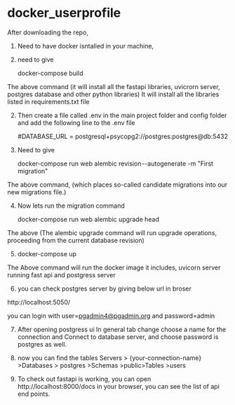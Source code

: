 # docker_userprofile
After downloading the repo, 
1. Need to have docker isntalled in your machine,
2. need to give 

    docker-compose build
    
The above command  (it will install all the fastapi libraries, uvicrorn server, postgres database and other python libraries)
It will install all the libraries listed in requirements.txt file

2. Then create a file called .env in the main project folder and config folder and add the following line to the .env file

   #DATABASE_URL = postgresql+psycopg2://postgres:postgres@db:5432

3. Need to give 

   docker-compose run web alembic revision --autogenerate -m "First migration" 

The above command, (which places so-called candidate migrations into our new migrations file.)

4. Now lets run the migration command 

   docker-compose run web alembic upgrade head

The above (The alembic upgrade command will run upgrade operations, proceeding from the current database revision)

5. docker-compose up 

The Above command will run the docker image it includes, uvicorn server running fast api and postgress server

6. you can check postgres server by giving below  url in broser 

http://localhost:5050/

you can login with user=pgadmin4@pgadmin.org and password=admin


7. After opening postgress ui In general tab change choose a name for the connection and Connect to database server, and choose password is postgres as well.

8. now you can find the tables Servers > {your-connection-name} >Databases > postgres >Schemas >public>Tables >users

9. To check out fastapi is working, you can open http://localhost:8000/docs in your browser, you can see the list of api end points.


